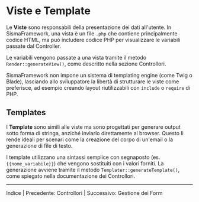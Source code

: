 # Viste e Template

Le **Viste** sono responsabili della presentazione dei dati all'utente. In SismaFramework, una vista è un file `.php` che contiene principalmente codice HTML, ma può includere codice PHP per visualizzare le variabili passate dal Controller.

Le variabili vengono passate a una vista tramite il metodo `Render::generateView()`, come descritto nella sezione Controllori.

SismaFramework non impone un sistema di templating engine (come Twig o Blade), lasciando allo sviluppatore la libertà di strutturare le viste come preferisce, ad esempio creando layout riutilizzabili con `include` o `require` di PHP.

## Templates

I **Template** sono simili alle viste ma sono progettati per generare output sotto forma di stringa, anziché inviarlo direttamente al browser. Questo li rende ideali per scenari come la creazione del corpo di un'email o la generazione di file di testo.

I template utilizzano una sintassi semplice con segnaposto (es. `{{nome_variabile}}`) che vengono sostituiti con i valori forniti. La generazione avviene tramite il metodo `Templater::generateTemplate()`, come spiegato nella documentazione dei Controllori.

* * *

Indice | Precedente: Controllori | Successivo: Gestione dei Form
